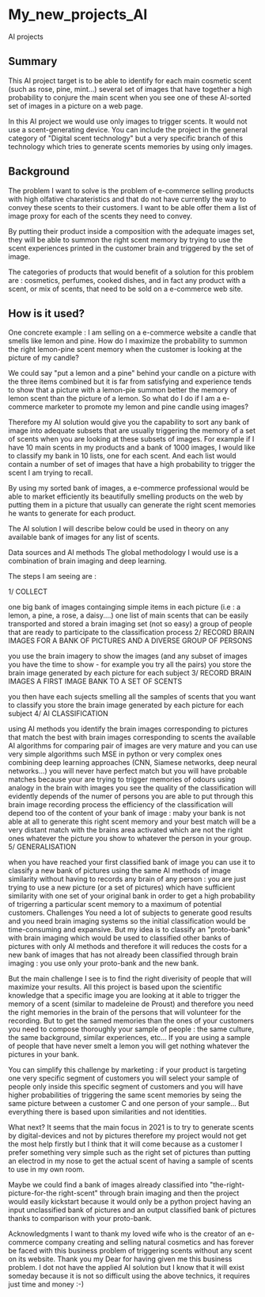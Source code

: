 # My_new_projects_AI
AI projects

## Summary
This AI project target is to be able to identify for each main cosmetic scent (such as rose, pine, mint...) several set of images that have together a high probability to conjure the main scent when you see one of these AI-sorted set of images in a picture on a web page.

In this AI project we would use only images to trigger scents. It would not use a scent-generating device. You can include the project in the general category of "Digital scent technology" but a very specific branch of this technology which tries to generate scents memories by using only images.

## Background
The problem I want to solve is the problem of e-commerce selling products with high olfative charateristics and that do not have currently the way to convey these scents to their customers. I want to be able offer them a list of image proxy for each of the scents they need to convey.

By putting their product inside a composition with the adequate images set, they will be able to summon the right scent memory by trying to use the scent experiences printed in the customer brain and triggered by the set of image.

The categories of products that would benefit of a solution for this problem are : cosmetics, perfumes, cooked dishes, and in fact any product with a scent, or mix of scents, that need to be sold on a e-commerce web site.

## How is it used?
One concrete example : I am selling on a e-commerce website a candle that smells like lemon and pine. How do I maximize the probability to summon the right lemon-pine scent memory when the customer is looking at the picture of my candle?

We could say "put a lemon and a pine" behind your candle on a picture with the three items combined but it is far from satisfying and experience tends to show that a picture with a lemon-pie summon better the memory of lemon scent than the picture of a lemon. So what do I do if I am a e-commerce marketer to promote my lemon and pine candle using images?

Therefore my AI solution would give you the capability to sort any bank of image into adequate subsets that are usually triggering the memory of a set of scents when you are looking at these subsets of images. For example if I have 10 main scents in my products and a bank of 1000 images, I would like to classify my bank in 10 lists, one for each scent. And each list would contain a number of set of images that have a high probability to trigger the scent I am trying to recall.

By using my sorted bank of images, a e-commerce professional would be able to market efficiently its beautifully smelling products on the web by putting them in a picture that usually can generate the right scent memories he wants to generate for each product.

The AI solution I will describe below could be used in theory on any available bank of images for any list of scents.

Data sources and AI methods
The global methodology I would use is a combination of brain imaging and deep learning.

The steps I am seeing are :

1/ COLLECT

one big bank of images containging simple items in each picture (i.e : a lemon, a pine, a rose, a daisy....)
one list of main scents that can be easily transported and stored
a brain imaging set (not so easy)
a group of people that are ready to participate to the classification process
2/ RECORD BRAIN IMAGES FOR A BANK OF PICTURES AND A DIVERSE GROUP OF PERSONS

you use the brain imagery to show the images (and any subset of images you have the time to show - for example you try all the pairs)
you store the brain image generated by each picture for each subject
3/ RECORD BRAIN IMAGES A FIRST IMAGE BANK TO A SET OF SCENTS

you then have each sujects smelling all the samples of scents that you want to classify
you store the brain image generated by each picture for each subject
4/ AI CLASSIFICATION

using AI methods you identify the brain images corresponding to pictures that match the best with brain images corresponding to scents
the available AI algorithms for comparing pair of images are very mature and you can use very simple algorithms such MSE in python or very complex ones combining deep learning approaches (CNN, Siamese networks, deep neural networks...)
you will never have perfect match but you will have probable matches because your are trying to trigger memories of odours using analogy in the brain with images you see
the quality of the classification will evidently depends of the numer of persons you are able to put through this brain image recording process
the efficiency of the classification will depend too of the content of your bank of image : maby your bank is not able at all to generate this right scent memory and your best match will be a very distant match with the brains area activated which are not the right ones whatever the picture you show to whatever the person in your group.
5/ GENERALISATION

when you have reached your first classified bank of image you can use it to classify a new bank of pictures using the same AI methods of image similarity without having to records any brain of any person : you are just trying to use a new picture (or a set of pictures) which have sufficient similarity with one set of your original bank in order to get a high probability of trigerring a particular scent memory to a maximum of potential customers.
Challenges
You need a lot of subjects to generate good results and you need brain imaging systems so the initial classification would be time-consuming and expansive. But my idea is to classify an "proto-bank" with brain imaging which would be used to classified other banks of pictures with only AI methods and therefore it will reduces the costs for a new bank of images that has not already been classified through brain imaging : you use only your proto-bank and the new bank.

But the main challenge I see is to find the right diverisity of people that will maximize your results. All this project is based upon the scientific knowledge that a specific image you are looking at it able to trigger the memory of a scent (similar to madeleine de Proust) and therefore you need the right memories in the brain of the persons that will volunteer for the recording. But to get the samed memories than the ones of your customers you need to compose thoroughly your sample of people : the same culture, the same background, similar experiences, etc... If you are using a sample of people that have never smelt a lemon you will get nothing whatever the pictures in your bank.

You can simplify this challenge by marketing : if your product is targeting one very specific segment of customers you will select your sample of people only inside this specific segment of customers and you will have higher probabilities of triggering the same scent memories by seing the same picture between a customer C and one person of your sample... But everything there is based upon similarities and not identities.

What next?
It seems that the main focus in 2021 is to try to generate scents by digital-devices and not by pictures therefore my project would not get the most help firstly but I think that it will come because as a customer I prefer something very simple such as the right set of pictures than putting an electrod in my nose to get the actual scent of having a sample of scents to use in my own room.

Maybe we could find a bank of images already classified into "the-right-picture-for-the right-scent" through brain imaging and then the project would easily kickstart because it would only be a python project having an input unclassified bank of pictures and an output classified bank of pictures thanks to comparison with your proto-bank.

Acknowledgments
I want to thank my loved wife who is the creator of an e-commerce company creating and selling natural cosmetics and has forever be faced with this business problem of triggering scents without any scent on its website. Thank you my Dear for having given me this business problem. I dot not have the applied AI solution but I know that it will exist someday because it is not so difficult using the above technics, it requires just time and money :-)
